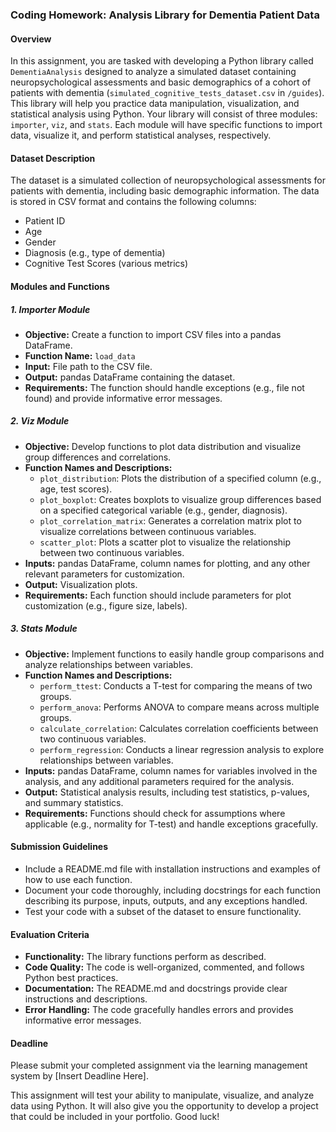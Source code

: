 ### Coding Homework: Analysis Library for Dementia Patient Data

#### Overview
In this assignment, you are tasked with developing a Python library called `DementiaAnalysis` designed to analyze a simulated dataset containing neuropsychological assessments and basic demographics of a cohort of patients with dementia (`simulated_cognitive_tests_dataset.csv` in `/guides`). This library will help you practice data manipulation, visualization, and statistical analysis using Python. Your library will consist of three modules: `importer`, `viz`, and `stats`. Each module will have specific functions to import data, visualize it, and perform statistical analyses, respectively.

#### Dataset Description
The dataset is a simulated collection of neuropsychological assessments for patients with dementia, including basic demographic information. The data is stored in CSV format and contains the following columns:

- Patient ID
- Age
- Gender
- Diagnosis (e.g., type of dementia)
- Cognitive Test Scores (various metrics)

#### Modules and Functions

##### 1. Importer Module
- **Objective:** Create a function to import CSV files into a pandas DataFrame.
- **Function Name:** `load_data`
- **Input:** File path to the CSV file.
- **Output:** pandas DataFrame containing the dataset.
- **Requirements:** The function should handle exceptions (e.g., file not found) and provide informative error messages.

##### 2. Viz Module
- **Objective:** Develop functions to plot data distribution and visualize group differences and correlations.
- **Function Names and Descriptions:**
  - `plot_distribution`: Plots the distribution of a specified column (e.g., age, test scores).
  - `plot_boxplot`: Creates boxplots to visualize group differences based on a specified categorical variable (e.g., gender, diagnosis).
  - `plot_correlation_matrix`: Generates a correlation matrix plot to visualize correlations between continuous variables.
  - `scatter_plot`: Plots a scatter plot to visualize the relationship between two continuous variables.
- **Inputs:** pandas DataFrame, column names for plotting, and any other relevant parameters for customization.
- **Output:** Visualization plots.
- **Requirements:** Each function should include parameters for plot customization (e.g., figure size, labels).

##### 3. Stats Module
- **Objective:** Implement functions to easily handle group comparisons and analyze relationships between variables.
- **Function Names and Descriptions:**
  - `perform_ttest`: Conducts a T-test for comparing the means of two groups.
  - `perform_anova`: Performs ANOVA to compare means across multiple groups.
  - `calculate_correlation`: Calculates correlation coefficients between two continuous variables.
  - `perform_regression`: Conducts a linear regression analysis to explore relationships between variables.
- **Inputs:** pandas DataFrame, column names for variables involved in the analysis, and any additional parameters required for the analysis.
- **Output:** Statistical analysis results, including test statistics, p-values, and summary statistics.
- **Requirements:** Functions should check for assumptions where applicable (e.g., normality for T-test) and handle exceptions gracefully.

#### Submission Guidelines
- Include a README.md file with installation instructions and examples of how to use each function.
- Document your code thoroughly, including docstrings for each function describing its purpose, inputs, outputs, and any exceptions handled.
- Test your code with a subset of the dataset to ensure functionality.

#### Evaluation Criteria
- **Functionality:** The library functions perform as described.
- **Code Quality:** The code is well-organized, commented, and follows Python best practices.
- **Documentation:** The README.md and docstrings provide clear instructions and descriptions.
- **Error Handling:** The code gracefully handles errors and provides informative error messages.

#### Deadline
Please submit your completed assignment via the learning management system by [Insert Deadline Here].

This assignment will test your ability to manipulate, visualize, and analyze data using Python. It will also give you the opportunity to develop a project that could be included in your portfolio. Good luck!
